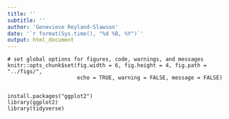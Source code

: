 ```yaml
---
title: ''
subtitle: '' 
author: 'Genevieve Reyland-Slawson'
date: '`r format(Sys.time(), "%d %B, %Y")`'
output: html_document
---
```


```{r global-options, include = FALSE}
# set global options for figures, code, warnings, and messages
knitr::opts_chunk$set(fig.width = 6, fig.height = 4, fig.path = "../figs/",
                      echo = TRUE, warning = FALSE, message = FALSE)
```

``` {r installing the packages}

install.packages("ggplot2") 
library(ggplot2)
library(tidyverse)

```